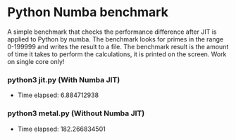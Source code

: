 # Python Numba benchmark
A simple benchmark that checks the performance difference after JIT is applied to Python by numba. The benchmark looks for primes in the range 0-199999 and writes the result to a file. The benchmark result is the amount of time it takes to perform the calculations, it is printed on the screen. Work on single core only!

### python3 jit.py (With Numba JIT)
* Time elapsed: 6.884712938

### python3 metal.py (Without Numba JIT)
 * Time elapsed: 182.266834501